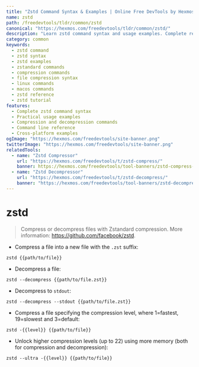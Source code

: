 ```yaml
---
title: "Zstd Command Syntax & Examples | Online Free DevTools by Hexmos"
name: zstd
path: /freedevtools/tldr/common/zstd
canonical: "https://hexmos.com/freedevtools/tldr/common/zstd/"
description: "Learn zstd command syntax and usage examples. Complete reference for Zstandard compression commands with practical examples for Linux, macOS, and Windows."
category: common
keywords:
  - zstd command
  - zstd syntax
  - zstd examples
  - zstandard commands
  - compression commands
  - file compression syntax
  - linux commands
  - macos commands
  - zstd reference
  - zstd tutorial
features:
  - Complete zstd command syntax
  - Practical usage examples
  - Compression and decompression commands
  - Command line reference
  - Cross-platform examples
ogImage: "https://hexmos.com/freedevtools/site-banner.png"
twitterImage: "https://hexmos.com/freedevtools/site-banner.png"
relatedTools:
  - name: "Zstd Compressor"
    url: "https://hexmos.com/freedevtools/t/zstd-compress/"
    banner: https://hexmos.com/freedevtools/tool-banners/zstd-compress-banner.png
  - name: "Zstd Decompressor"
    url: "https://hexmos.com/freedevtools/t/zstd-decompress/"
    banner: "https://hexmos.com/freedevtools/tool-banners/zstd-decompress-banner.png"
---
```


# zstd

> Compress or decompress files with Zstandard compression.
> More information: <https://github.com/facebook/zstd>.

- Compress a file into a new file with the `.zst` suffix:

`zstd {{path/to/file}}`

- Decompress a file:

`zstd --decompress {{path/to/file.zst}}`

- Decompress to `stdout`:

`zstd --decompress --stdout {{path/to/file.zst}}`

- Compress a file specifying the compression level, where 1=fastest, 19=slowest and 3=default:

`zstd -{{level}} {{path/to/file}}`

- Unlock higher compression levels (up to 22) using more memory (both for compression and decompression):

`zstd --ultra -{{level}} {{path/to/file}}`
